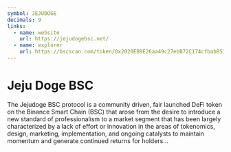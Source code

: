 ```yaml
---
symbol: JEJUDOGE
decimals: 9
links:
  - name: website
    url: https://jejudogebsc.net/
  - name: explorer
    url: https://bscscan.com/token/0x2020EB9E26aa49c27ebB72C174cfbab851f7ddE0
---
```


# Jeju Doge BSC

The Jejudoge BSC protocol is a community driven, fair launched DeFi token on the Binance Smart Chain (BSC) that arose from the desire to introduce a new standard of professionalism to a market segment that has been largely characterized by a lack of effort or innovation in the areas of tokenomics, design, marketing, implementation, and ongoing catalysts to maintain momentum and generate continued returns for holders...
